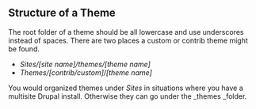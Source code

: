 ## Structure of a Theme

The root folder of a theme should be all lowercase and use underscores instead of spaces. There are two places a custom or contrib theme might be found.

* _Sites/\[site name\]/themes/\[theme name\]_
* _Themes/\[contrib/custom\]/\[theme name\]_

You would organized themes under _Sites_ in situations where you have a multisite Drupal install. Otherwise they can go under the _themes _folder.

